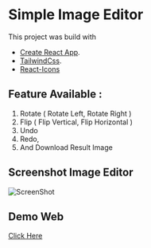 # Simple Image Editor

This project was build with

- [Create React App](https://react.dev/learn/start-a-new-react-project).
- [TailwindCss](https://tailwindcss.com/).
- [React-Icons](https://react-icons.github.io/react-icons)

## Feature Available :

1. Rotate ( Rotate Left, Rotate Right )
2. Flip ( Flip Vertical, Flip Horizontal )
3. Undo
4. Redo,
5. And Download Result Image

## Screenshot Image Editor
![ScreenShot](https://raw.github.com/riiraai/simple-image-editor/master/public/images/ss-image-editor.jpg)

## Demo Web
[Click Here](https://simple-image-editor-riiraai.vercel.app/)
